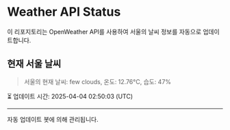 
# Weather API Status

이 리포지토리는 OpenWeather API를 사용하여 서울의 날씨 정보를 자동으로 업데이트합니다.

## 현재 서울 날씨
> 서울의 현재 날씨: few clouds, 온도: 12.76°C, 습도: 47%

⏳ 업데이트 시간: 2025-04-04 02:50:03 (UTC)

---
자동 업데이트 봇에 의해 관리됩니다.
